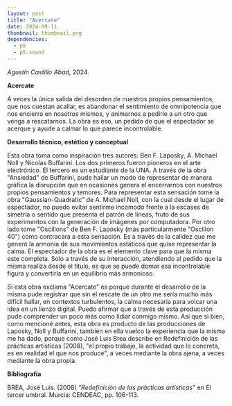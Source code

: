 ```yaml
---
layout: post
title: "Acercate"
date: 2024-09-11
thumbnail: thumbnail.png
dependencies:
  - p5
  - p5.sound
---
```


<div id="div-sketch">
  <script type="text/javascript" src="sketch.js"></script>
</div>

_Agustín Castillo Abad_, 2024.

**Acercate**

A veces la única salida del desorden de nuestros propios pensamientos, que nos cuestan acallar, es abandonar el sentimiento de omnipotencia que nos encierra en nosotros mismos, y animarnos a pedirle a un otro que venga a rescatarnos. La obra es eso, un pedido de que el espectador se acerque y ayude a calmar lo que parece incontrolable.

**Desarrollo técnico, estético y conceptual**

Esta obra toma como inspiración tres autores: Ben F. Laposky, A. Michael Noll y Nicolas Buffarini. Los dos primeros fueron pioneros en el arte electrónico. El tercero es un estudiante de la UNA. A través de la obra "Ansiedad" de Buffarini, pude hallar un modo de representar de manera gráfica la disrupción que en ocasiones genera el encerrarnos con nuestros propios pensamientos y temores. Para representar esta sensación tome la obra "Gaussian-Quadratic" de A. Michael Noll, con la cual desde el lugar de espectador, no puedo evitar sentirme incomodo frente a la escases de simetría o sentido que presenta el patrón de líneas, fruto de sus experimentos con la generación de imágenes por computadora. Por otro lado tome "Oscillons" de Ben F. Laposky (más particularmente "Oscillon 40") como contracara a esta sensación. Es a través de la calidez que me generó la armonía de sus movimientos estáticos que quise representar la calma.
El espectador de la obra es el elemento clave para que la misma este completa. Solo a través de su interacción, atendiendo al pedido que la misma realiza desde el titulo, es que se puede domar esa incontrolable figura y convertirla en un equilibrio más armonioso.

Si esta obra exclama "Acercate" es porque durante el desarrollo de la misma pude registrar que sin el rescate de un otro me sería mucho más difícil hallar, en contextos turbulentos, la calma necesaria para volcar una idea en un lienzo digital. Puedo afirmar que a través de esta producción pude comprender un poco más como lidiar conmigo mismo. Así que si bien, como mencioné antes, esta obra es producto de las producciones de Laposky, Noll y Buffarini, también en ella vuelco la experiencia que la misma me ha dado, porque como José Luis Brea describe en Redefinición de las prácticas artísticas (2008), "el propio trabajo, la actividad que lo concreta, es en realidad el que nos produce", a veces mediante la obra ajena, a veces mediante la obra propia.

**Bibliografía**

BREA, José Luis. (2008) _"Redefinición de las prácticas artísticas"_ en El tercer umbral. Murcia: CENDEAC, pp. 106-113.